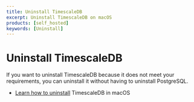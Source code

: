 ```yaml
---
title: Uninstall TimescaleDB
excerpt: Uninstall TimescaleDB on macOS
products: [self_hosted]
keywords: [Uninstall]
---
```


# Uninstall TimescaleDB

If you want to uninstall TimescaleDB because it does not meet your requirements,
you can uninstall it without having to uninstall PostgreSQL.

*   [Learn how to uninstall][uninstall-timescaledb] TimescaleDB in macOS

[uninstall-timescaledb]: /self-hosted/:currentVersion:/uninstall/
